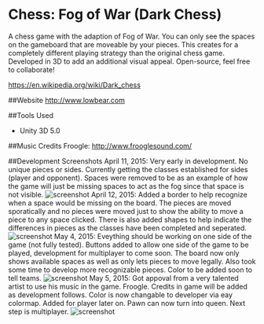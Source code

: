 # Chess: Fog of War (Dark Chess)

A chess game with the adaption of Fog of War. You can only see the spaces on the gameboard that are moveable by your pieces. This creates for a completely different playing strategy than the original chess game. Developed in 3D to add an additional visual appeal. Open-source, feel free to collaborate!

https://en.wikipedia.org/wiki/Dark_chess

##Website
http://www.lowbear.com

##Tools Used
* Unity 3D 5.0

##Music Credits
Froogle: http://www.frooglesound.com/

##Development Screenshots
April 11, 2015: Very early in development. No unique pieces or sides. Currently getting the classes established for sides (player and opponent). Spaces were removed to be as an example of how the game will just be missing spaces to act as the fog since that space is not visible.
![screenshot](http://i.imgur.com/u3Umh75.png)
April 12, 2015: Added a border to help recognize when a space would be missing on the board. The pieces are moved sporatically and no pieces were moved just to show the ability to move a piece to any space clicked. There is also added shapes to help indicate the differences in pieces as the classes have been completed and seperated. 
![screenshot](http://i.imgur.com/B03cPra.png)
May 4, 2015: Eveything should be working on one side of the game (not fully tested). Buttons added to allow one side of the game to be played, development for multiplayer to come soon. The board now only shows available spaces as well as only lets pieces to move legally. Also took some time to develop more recognizable pieces. Color to be added soon to tell teams.
![screenshot](http://i.imgur.com/m5tEr3e.jpg)
May 5, 2015: Got appoval from a very talented artist to use his music in the game. Froogle. Credits in game will be added as development follows. Color is now changable to developer via eay colormap. Added for player later on. Pawn can now turn into queen. Next step is multiplayer.
![screenshot](http://i.imgur.com/Gno6cva.png)

